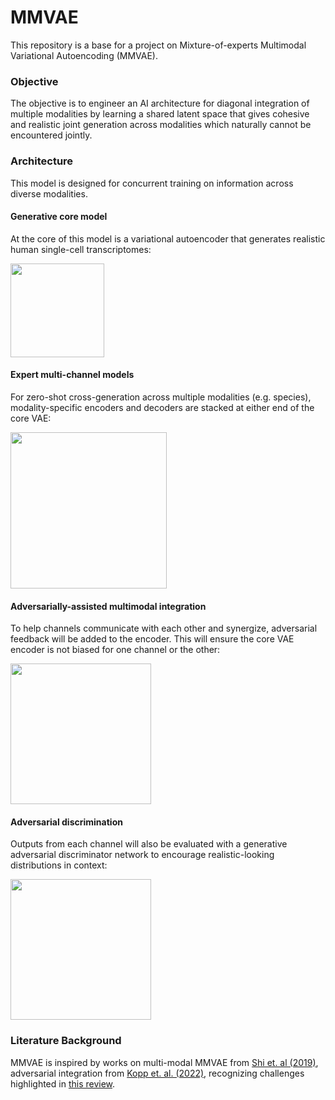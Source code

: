 # MMVAE

This repository is a base for a project on Mixture-of-experts Multimodal Variational Autoencoding (MMVAE). 

### Objective

The objective is to engineer an AI architecture for diagonal integration of multiple modalities by learning a shared latent space that gives cohesive and realistic joint generation across modalities which naturally cannot be encountered jointly.

### Architecture

This model is designed for concurrent training on information across diverse modalities.

#### Generative core model

At the core of this model is a variational autoencoder that generates realistic human single-cell transcriptomes:

<img src="https://github.com/zdebruine/D-MMVAE/assets/2014816/93f54bf3-95b6-4211-822a-62bb72b3849a" width="150">  

####  Expert multi-channel models

For zero-shot cross-generation across multiple modalities (e.g. species), modality-specific encoders and decoders are stacked at either end of the core VAE:

<img src="https://github.com/zdebruine/D-MMVAE/assets/2014816/48097b88-dfb3-4eec-8d14-0ece9fd50c7f" width="250">  

#### Adversarially-assisted multimodal integration

To help channels communicate with each other and synergize, adversarial feedback will be added to the encoder. This will ensure the core VAE encoder is not biased for one channel or the other:

<img src="https://github.com/zdebruine/D-MMVAE/assets/2014816/2434da47-1a17-467d-89a1-614049e2830a" width="225">  

#### Adversarial discrimination

Outputs from each channel will also be evaluated with a generative adversarial discriminator network to encourage realistic-looking distributions in context:

<img src="https://github.com/zdebruine/D-MMVAE/assets/2014816/5997b68f-1c53-460c-9764-52cad07c85bf" width="225">  

### Literature Background

MMVAE is inspired by works on multi-modal MMVAE from [Shi et. al (2019)](https://arxiv.org/abs/1911.03393), adversarial integration from [Kopp et. al. (2022)](https://www.nature.com/articles/s42256-022-00443-1), recognizing challenges highlighted in [this review](https://www.nature.com/articles/s41467-022-31104-x).
